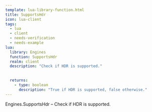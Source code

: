```yaml
---
template: lua-library-function.html
title: SupportsHdr
icon: lua-client
tags:
  - lua
  - client
  - needs-verification
  - needs-example
lua:
  library: Engines
  function: SupportsHdr
  realm: client
  description: "Check if HDR is supported."
  
  
  returns:
    - type: boolean
      description: "True if HDR is supported, false otherwise."
---
```


<div class="lua__search__keywords">
Engines.SupportsHdr &#x2013; Check if HDR is supported.
</div>
